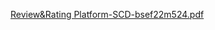 [Review&Rating Platform-SCD-bsef22m524.pdf](https://github.com/user-attachments/files/20794244/Review.Rating.Platform-SCD-bsef22m524.pdf)
